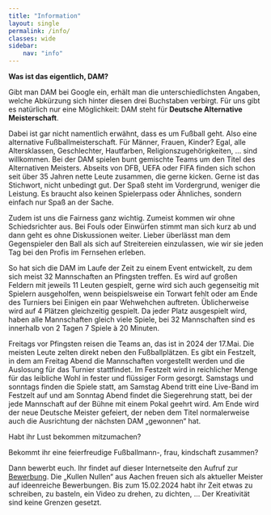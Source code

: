 ```yaml
---
title: "Information"
layout: single
permalink: /info/
classes: wide
sidebar:
    nav: "info"
---
```

<strong>Was ist das eigentlich, DAM?</strong>

Gibt man DAM bei Google ein, erhält man die unterschiedlichsten Angaben, welche Abkürzung sich hinter diesen drei Buchstaben verbirgt. Für uns gibt es natürlich nur eine Möglichkeit: DAM steht für <strong>Deutsche Alternative Meisterschaft</strong>.

Dabei ist gar nicht namentlich erwähnt, dass es um Fußball geht. Also eine alternative Fußballmeisterschaft. Für Männer, Frauen, Kinder? Egal, alle Altersklassen, Geschlechter, Hautfarben, Religionszugehörigkeiten, … sind willkommen. Bei der DAM spielen bunt gemischte Teams um den Titel des Alternativen Meisters. Abseits von DFB, UEFA oder FIFA finden sich schon seit über 35 Jahren nette Leute zusammen, die gerne kicken. Gerne ist das Stichwort, nicht unbedingt gut. Der Spaß steht im Vordergrund, weniger die Leistung. Es braucht also keinen Spielerpass oder Ähnliches, sondern einfach nur Spaß an der Sache.

Zudem ist uns die Fairness ganz wichtig. Zumeist kommen wir ohne Schiedsrichter aus. Bei Fouls oder Einwürfen stimmt man sich kurz ab und dann geht es ohne Diskussionen weiter. Lieber überlässt man dem Gegenspieler den Ball als sich auf Streitereien einzulassen, wie wir sie jeden Tag bei den Profis im Fernsehen erleben.

So hat sich die DAM im Laufe der Zeit zu einem Event entwickelt, zu dem sich meist 32 Mannschaften an Pfingsten treffen. Es wird auf großen Feldern mit jeweils 11 Leuten gespielt, gerne wird sich auch gegenseitig mit Spielern ausgeholfen, wenn beispielsweise ein Torwart fehlt oder am Ende des Turniers bei Einigen ein paar Wehwehchen auftreten. Üblicherweise wird auf 4 Plätzen gleichzeitig gespielt. Da jeder Platz ausgespielt wird, haben alle Mannschaften gleich viele Spiele, bei 32 Mannschaften sind es innerhalb von 2 Tagen 7 Spiele à 20 Minuten.

Freitags vor Pfingsten reisen die Teams an, das ist in 2024 der 17.Mai. Die meisten Leute zelten direkt neben den Fußballplätzen. Es gibt ein Festzelt, in dem am Freitag Abend die Mannschaften vorgestellt werden und die Auslosung für das Turnier stattfindet. Im Festzelt wird in reichlicher Menge für das leibliche Wohl in fester und flüssiger Form gesorgt. Samstags und sonntags finden die Spiele statt, am Samstag Abend tritt eine Live-Band im Festzelt auf und am Sonntag Abend findet die Siegerehrung statt, bei der jede Mannschaft auf der Bühne mit einem Pokal geehrt wird. Am Ende wird der neue Deutsche Meister gefeiert, der neben dem Titel normalerweise auch die Ausrichtung der nächsten DAM „gewonnen“ hat.

Habt ihr Lust bekommen mitzumachen?

Bekommt ihr eine feierfreudige Fußballmann-, frau, kindschaft zusammen?

Dann bewerbt euch. Ihr findet auf dieser Internetseite den Aufruf zur [Bewerbung](/bewerbung/). Die „Kullen Nullen“ aus Aachen freuen sich als aktueller Meister auf ideenreiche Bewerbungen. Bis zum 15.02.2024 habt ihr Zeit etwas zu schreiben, zu basteln, ein Video zu drehen, zu dichten, … Der Kreativität sind keine Grenzen gesetzt.